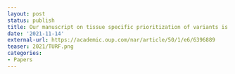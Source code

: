 ```yaml
---
layout: post
status: publish
title: Our manuscript on tissue specific prioritization of variants is published in NAR!
date: '2021-11-14'
external-url: https://academic.oup.com/nar/article/50/1/e6/6396889
teaser: 2021/TURF.png
categories:
- Papers
---
```


